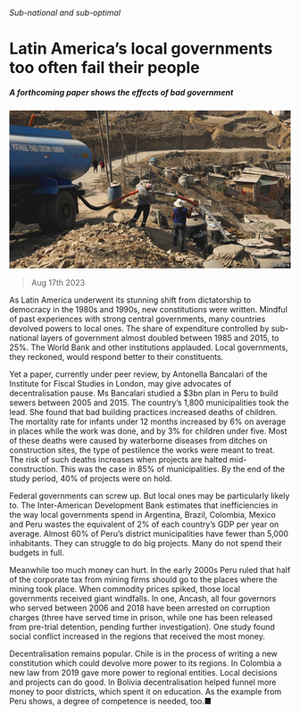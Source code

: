 ###### Sub-national and sub-optimal

# Latin America’s local governments too often fail their people 

##### A forthcoming paper shows the effects of bad government 

![image](images/20230819_AMP003.jpg) 

> Aug 17th 2023 

As Latin America underwent its stunning shift from dictatorship to democracy in the 1980s and 1990s, new constitutions were written. Mindful of past experiences with strong central governments, many countries devolved powers to local ones. The share of expenditure controlled by sub-national layers of government almost doubled between 1985 and 2015, to 25%. The World Bank and other institutions applauded. Local governments, they reckoned, would respond better to their constituents.

Yet a paper, currently under peer review, by Antonella Bancalari of the Institute for Fiscal Studies in London, may give advocates of decentralisation pause. Ms Bancalari studied a $3bn plan in Peru to build sewers between 2005 and 2015. The country’s 1,800 municipalities took the lead. She found that bad building practices increased deaths of children. The mortality rate for infants under 12 months increased by 6% on average in places while the work was done, and by 3% for children under five. Most of these deaths were caused by waterborne diseases from ditches on construction sites, the type of pestilence the works were meant to treat. The risk of such deaths increases when projects are halted mid-construction. This was the case in 85% of municipalities. By the end of the study period, 40% of projects were on hold. 

Federal governments can screw up. But local ones may be particularly likely to. The Inter-American Development Bank estimates that inefficiencies in the way local governments spend in Argentina, Brazil, Colombia, Mexico and Peru wastes the equivalent of 2% of each country’s GDP per year on average. Almost 60% of Peru’s district municipalities have fewer than 5,000 inhabitants. They can struggle to do big projects. Many do not spend their budgets in full. 

Meanwhile too much money can hurt. In the early 2000s Peru ruled that half of the corporate tax from mining firms should go to the places where the mining took place. When commodity prices spiked, those local governments received giant windfalls. In one, Ancash, all four governors who served between 2006 and 2018 have been arrested on corruption charges (three have served time in prison, while one has been released from pre-trial detention, pending further investigation). One study found social conflict increased in the regions that received the most money. 

Decentralisation remains popular. Chile is in the process of writing a new constitution which could devolve more power to its regions. In Colombia a new law from 2019 gave more power to regional entities. Local decisions and projects can do good. In Bolivia decentralisation helped funnel more money to poor districts, which spent it on education. As the example from Peru shows, a degree of competence is needed, too.■

